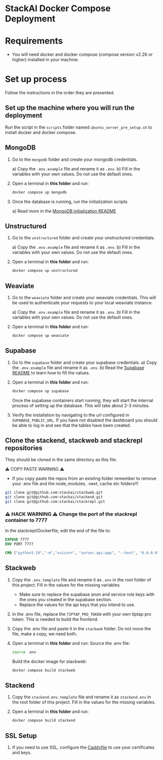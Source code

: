 
# StackAI Docker Compose Deployment

# Requirements

- You will need docker and docker compose (compose version v2.26 or higher) installed in your machine.

# Set up process

Follow the instructions in the order they are presented.

## Set up the machine where you will run the deployment

Run the script in the `scripts` folder named `ubuntu_server_pre_setup.sh` to install docker and docker compose.

## MongoDB

1. Go to the `mongodb` folder and create your mongodb credentials.

    a) Copy the `.env.example` file and rename it as `.env`.
    b) Fill in the variables with your own values. Do not use the default ones.

2. Open a terminal in **this folder** and run:

    ```bash
    docker compose up mongodb
    ```

3. Once the database is running, run the initialization scripts.

    a) Read more in the [MongoDB initialization README](mongodb/initialization/README.md)

## Unstructured

1. Go to the `unstructured` folder and create your unstructured credentials.

    a) Copy the `.env.example` file and rename it as `.env`.
    b) Fill in the variables with your own values. Do not use the default ones.

2. Open a terminal in **this folder** and run:

    ```bash
    docker compose up unstructured
    ```

## Weaviate

1. Go to the `weaviate` folder and create your weaviate credentials. This will be used to authenticate your requests to your local weaviate instance.

    a) Copy the `.env.example` file and rename it as `.env`.
    b) Fill in the variables with your own values. Do not use the default ones.

2. Open a terminal in **this folder** and run:

    ```bash
    docker compose up weaviate
    ```

## Supabase

1. Go to the `supabase` folder and create your supabase credentials.
    a) Copy the `.env.example` file and rename it as `.env`.
    b) Read the [Supabase README](supabase/README.md) to learn how to fill the values.

2. Open a terminal in **this folder** and run:

    ```bash
    docker compose up supabase
    ```

    Once the supabase containers start running, they will start the internal process of setting up the database. This will take about 2-3 minutes.

3. Verify the installation by navigating to the url configured in `SUPABASE_PUBLIC_URL`. If you have not disabled the dashboard you should be able to log in and see that the tables have been created.

## Clone the stackend, stackweb and stackrepl repositories

They should be cloned in the same directory as this file.

:warning: COPY PASTE WARNING :warning:

- If you copy paste the repos from an existing folder remember to remove your .env file and the node_modules, .next, cache etc folders!!!

```bash
git clone git@github.com:stackai/stackweb.git
git clone git@github.com:stackai/stackend.git
git clone git@github.com:stackai/stackrepl.git
```

### :warning: HACK WARNING :warning: Change the port of the stackrepl container to 7777

In the stackrepl/Dockerfile, edit the end of the file to:

```Dockerfile
EXPOSE 7777
ENV PORT 7777

CMD ["python3.10","-m","uvicorn", "server.api:app", "--host", "0.0.0.0", "--port", "7777"]
```

## Stackweb

1. Copy the `.env.template` file and rename it as `.env` in the root folder of this project. Fill in the values for the missing variables.
   - Make sure to replace the supabase anon and service role keys with the ones you created in the supabase section.
   - Replace the values for the api keys that you intend to use.

2. In the .env file, replace the `TIPTAP_PRO_TOKEN` with your own tiptap pro token. This is needed to build the frontend.

3. Copy the .env file and paste it in the `stackweb` folder. Do not move the file, make a copy, we need both.

4. Open a terminal in **this folder** and run:
    Source the .env file:

    ```bash
    source .env
    ```

    Build the docker image for stackweb:

    ```bash
    docker compose build stackweb
    ```

## Stackend

1. Copy the `stackend.env.template` file and rename it as `stackend.env` in the root folder of this project. Fill in the values for the missing variables.

2. Open a terminal in **this folder** and run:

    ```bash
    docker compose build stackend
    ```

## SSL Setup

1. If you need to use SSL, configure the [Caddyfile](./caddy/Caddyfile) to use your certificates and keys.
